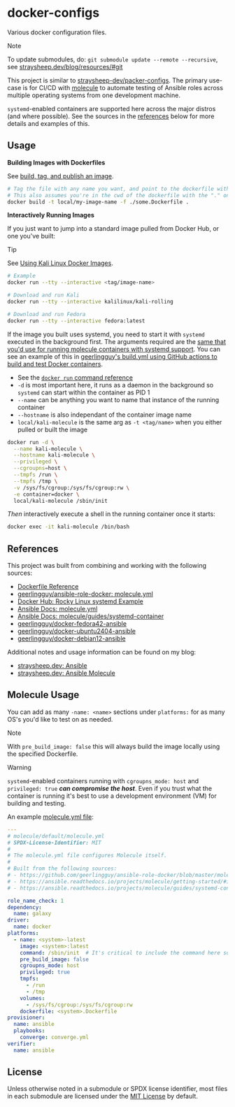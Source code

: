 # docker-configs

Various docker configuration files.

> [!NOTE]
> To update submodules, do: `git submodule update --remote --recursive`, see [straysheep.dev/blog/resources/#git](https://straysheep.dev/blog/2019/07/15/-resources/#git)

This project is similar to [straysheep-dev/packer-configs](https://github.com/straysheep-dev/packer-configs). The primary use-case is for CI/CD with [molecule](https://ansible.readthedocs.io/projects/molecule/getting-started/) to automate testing of Ansible roles across multiple operating systems from one development machine.

`systemd`-enabled containers are supported here across the major distros (and where possible). See the sources in the [references](#references) below for more details and examples of this.


## Usage

**Building Images with Dockerfiles**

See [build, tag, and publish an image](https://docs.docker.com/get-started/docker-concepts/building-images/build-tag-and-publish-an-image/).

```bash
# Tag the file with any name you want, and point to the dockerfile with -f
# This also assumes you're in the cwd of the dockerfile with the "." on the end
docker build -t local/my-image-name -f ./some.Dockerfile .
```

**Interactively Running Images**

If you just want to jump into a standard image pulled from Docker Hub, or one you've built:

> [!TIP]
> See [Using Kali Linux Docker Images](https://www.kali.org/docs/containers/using-kali-docker-images/).

```bash
# Example
docker run --tty --interactive <tag/image-name>

# Download and run Kali
docker run --tty --interactive kalilinux/kali-rolling

# Download and run Fedora
docker run --tty --interactive fedora:latest

```

If the image you built uses systemd, you need to start it with `systemd` executed in the background first. The arguments required are the [same that you'd use for running molecule containers with systemd support](https://ansible.readthedocs.io/projects/molecule/guides/systemd-container/#systemd-container). You can see an example of this in [geerlingguy's build.yml using GitHub actions to build and test Docker containers](https://github.com/geerlingguy/docker-rockylinux9-ansible/blob/4c366b8059f5bf993e30b7d38da37b9900b6f17f/.github/workflows/build.yml#L26).

- See the [`docker run` command reference](https://docs.docker.com/reference/cli/docker/container/run/#description)
- `-d` is most important here, it runs as a daemon in the background so `systemd` can start within the container as PID 1
- `--name` can be anything you want to name that instance of the running container
- `--hostname` is also independant of the container image name
- `local/kali-molecule` is the same arg as `-t <tag/name>` when you either pulled or built the image

```bash
docker run -d \
  --name kali-molecule \
  --hostname kali-molecule \
  --privileged \
  --cgroupns=host \
  --tmpfs /run \
  --tmpfs /tmp \
  -v /sys/fs/cgroup:/sys/fs/cgroup:rw \
  -e container=docker \
  local/kali-molecule /sbin/init

```

*Then* interactively execute a shell in the running container once it starts:

```bash
docker exec -it kali-molecule /bin/bash

```


## References

This project was built from combining and working with the following sources:

- [Dockerfile Reference](https://docs.docker.com/reference/dockerfile/)
- [geerlingguy/ansible-role-docker: molecule.yml](https://github.com/geerlingguy/ansible-role-docker/blob/master/molecule/default/molecule.yml)
- [Docker Hub: Rocky Linux systemd Example](https://hub.docker.com/r/rockylinux/rockylinux)
- [Ansible Docs: molecule.yml](https://ansible.readthedocs.io/projects/molecule/getting-started/#inspecting-the-moleculeyml)
- [Ansible Docs: molecule/guides/systemd-container](https://ansible.readthedocs.io/projects/molecule/guides/systemd-container/#systemd-container)
- [geerlingguy/docker-fedora42-ansible](https://github.com/geerlingguy/docker-fedora42-ansible/blob/master/Dockerfile)
- [geerlingguy/docker-ubuntu2404-ansible](https://github.com/geerlingguy/docker-ubuntu2404-ansible/blob/master/Dockerfile)
- [geerlingguy/docker-debian12-ansible](https://github.com/geerlingguy/docker-debian12-ansible/blob/master/Dockerfile)

Additional notes and usage information can be found on my blog:

- [straysheep.dev: Ansible](https://straysheep.dev/blog/2023/08/20/simple-ansible-ansible/)
- [straysheep.dev: Ansible Molecule](https://straysheep.dev/blog/2025/07/25/simple-ansible-ansible-molecule/)


## Molecule Usage

You can add as many `-name: <name>` sections under `platforms:` for as many OS's you'd like to test on as needed.

> [!NOTE]
> With `pre_build_image: false` this will always build the image locally using the specified Dockerfile.

> [!WARNING]
> `systemd`-enabled containers running with `cgroupns_mode: host` and `privileged: true` ***can compromise the host***. Even if you trust what the container is running it's best to use a development environment (VM) for building and testing.

An example [molecule.yml file](https://ansible.readthedocs.io/projects/molecule/getting-started/#inspecting-the-moleculeyml):

```yml
---
# molecule/default/molecule.yml
# SPDX-License-Identifier: MIT
#
# The molecule.yml file configures Molecule itself.
#
# Built from the following sources:
# - https://github.com/geerlingguy/ansible-role-docker/blob/master/molecule/default/molecule.yml
# - https://ansible.readthedocs.io/projects/molecule/getting-started/#inspecting-the-moleculeyml
# - https://ansible.readthedocs.io/projects/molecule/guides/systemd-container/#systemd-container

role_name_check: 1
dependency:
  name: galaxy
driver:
  name: docker
platforms:
  - name: <system>-latest
    image: <system>:latest
    command: /sbin/init  # It's critical to include the command here so systemd is PID 1
    pre_build_image: false
    cgroupns_mode: host
    privileged: true
    tmpfs:
      - /run
      - /tmp
    volumes:
      - /sys/fs/cgroup:/sys/fs/cgroup:rw
    dockerfile: <system>.Dockerfile
provisioner:
  name: ansible
  playbooks:
    converge: converge.yml
verifier:
  name: ansible
```


## License

Unless otherwise noted in a submodule or SPDX license identifier, most files in each submodule are licensed under the [MIT License](LICENSE) by default.